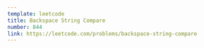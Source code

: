 ```yaml
---
template: leetcode
title: Backspace String Compare
number: 844
link: https://leetcode.com/problems/backspace-string-compare
---
```

